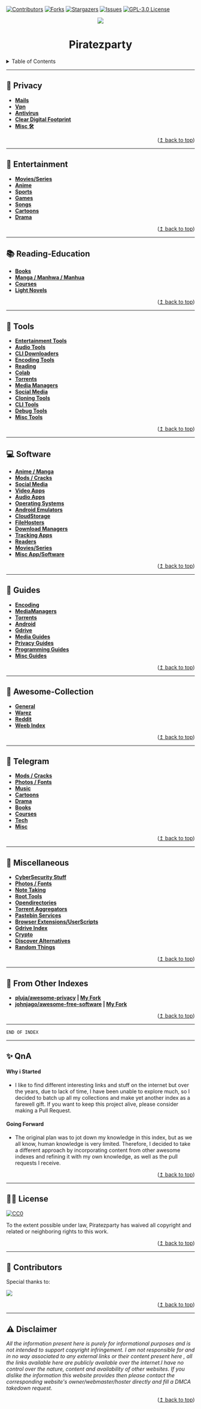 <div id="top"></div>

[![Contributors][contributors-shield]][contributors-url]
[![Forks][forks-shield]][forks-url]
[![Stargazers][stars-shield]][stars-url]
[![Issues][issues-shield]][issues-url]
[![GPL-3.0 License][license-shield]][license-url]

<p align="center">
  <img src="assets/banner.gif" />
</p>

<h1 align="center">Piratezparty</h1>

<!-- TABLE OF CONTENTS -->
<details>
  <summary>Table of Contents</summary>
  <ol>
    <li><a href="#-Privacy">👣 Privacy</a></li>
    <li><a href="#-Entertainment">🍿 Entertainment</a></li>
    <li><a href="#-Reading-Education">📚 Reading & Education</a></li>
    <li><a href="#-Tools">🔨 Tools</a></li>
    <li><a href="#-Software">💻 Software</a></li>
    <li><a href="#-Guides">📔 Guides</a></li>
    <li><a href="#-Awesome-Collection">🤩 Awesome-Collection</a></li>
    <li><a href="#-Telegram">📣 Telegram</a></li>
    <li><a href="#-Miscellaneous">🎢 Miscellaneous</a></li>
    <li><a href="#-From-Other-Indexes">🤩 From Other Indexes</a></li>
    <li><a href="#-QnA">✨ QnA</a></li>
    <li><a href="#-License">👮‍♂️ License</a></li>
    <li><a href="#-Disclaimer">⚠ Disclaimer</a></li>
  </ol>
</details>

---

## 👣 Privacy

-   **[Mails](Privacy/Mails.md)**
-   **[Vpn](Privacy/VPN.md)**
-   **[Antivirus](Privacy/Antivirus.md)**
-   **[Clear Digital Footprint](Privacy/Clear-Digital-Footprint.md)**
-   **[Misc 🛠](Privacy/Misc.md)**

<p align="right">(<a href="#top">↥ back to top</a>)</p>

---

## 🍿 Entertainment

-   **[Movies/Series](Entertainment/Movie-Series.md)**
-   **[Anime](Entertainment/Anime.md)**
-   **[Sports](Entertainment/Sports.md)**
-   **[Games](Entertainment/Games.md)**
-   **[Songs](Entertainment/Songs.md)**
-   **[Cartoons](Entertainment/Cartoons.md)**
-   **[Drama](Entertainment/Drama.md)**

<p align="right">(<a href="#top">↥ back to top</a>)</p>

---

## 📚 Reading-Education

-   **[Books](Reading-Education/Books.md)**
-   **[Manga / Manhwa / Manhua](Reading-Education/Manga-Manhwa-Manhua.md)**
-   **[Courses](Reading-Education/Courses.md)**
-   **[Light Novels](Reading-Education/LightNovel.md)**

<p align="right">(<a href="#top">↥ back to top</a>)</p>

---

## 🔨 Tools

-   **[Entertainment Tools](Tools/Entertainment-Tools.md)**
-   **[Audio Tools](Tools/Audio-Tools.md)**
-   **[CLI Downloaders](Tools/Cli-download-tools.md)**
-   **[Encoding Tools](Tools/Encoding-Tools.md)**
-   **[Reading](Tools/Reading-Tools.md)**
-   **[Colab](Tools/Colab.md)**
-   **[Torrents](Tools/Torrent-Tools.md)**
-   **[Media Managers](Tools/MediaManagers-Tools.md)**
-   **[Social Media](Tools/Social-Media-Tools.md)**
-   **[Cloning Tools](Tools/Cloning-Tools.md)**
-   **[CLI Tools](Tools/CLI-Tools.md)**
-   **[Debug Tools](Tools/Debug-Tools.md)**
-   **[Misc Tools](Tools/Misc-Tools.md)**

<p align="right">(<a href="#top">↥ back to top</a>)</p>

---

## 💻 Software

-   **[Anime / Manga](mobile-pc/Anime-Manga-Apps.md)**
-   **[Mods / Cracks](mobile-pc/Mods-Cracks.md)**
-   **[Social Media](mobile-pc/Social-Media-Apps.md)**
-   **[Video Apps](mobile-pc/Video-Apps.md)**
-   **[Audio Apps](mobile-pc/Audio-Apps.md)**
-   **[Operating Systems](mobile-pc/Operating-Systems.md)**
-   **[Android Emulators](mobile-pc/Emulators.md)**
-   **[CloudStorage](mobile-pc/CloudStorage.md)**
-   **[FileHosters](mobile-pc/FileHosters.md)**
-   **[Download Managers](mobile-pc/Download-Managers.md)**
-   **[Tracking Apps](mobile-pc/Tracking-Apps.md)**
-   **[Readers](mobile-pc/Reader.md)**
-   **[Movies/Series](mobile-pc/Movie-Series-Apps.md)**
-   **[Misc App/Software](mobile-pc/Misc-App-Software.md)**

<p align="right">(<a href="#top">↥ back to top</a>)</p>

---

## 📔 Guides

-   **[Encoding](Guides/Encoding-Guides.md)**
-   **[MediaManagers](Guides/MediaManager-Guides.md)**
-   **[Torrents](Guides/Torrent-Guides.md)**
-   **[Android](Guides/Android-Related-Guides.md)**
-   **[Gdrive](Guides/Google-Drive-Guides.md)**
-   **[Media Guides](Guides/Media-Guides.md)**
-   **[Privacy Guides](Guides/Privacy-Guides.md)**
-   **[Programming Guides](Guides/Programming-Guides.md)**
-   **[Misc Guides](Guides/Misc-Guides.md)**

<p align="right">(<a href="#top">↥ back to top</a>)</p>

---

## 💎 Awesome-Collection

-   **[General](Awesome-Collection/General-Awesome-Collection.md)**
-   **[Warez](Awesome-Collection/Warez-Collection.md)**
-   **[Reddit](Awesome-Collection/Awesome-Reddit.md)**
-   **[Weeb Index](Awesome-Collection/Weeb-Index.md)**

<p align="right">(<a href="#top">↥ back to top</a>)</p>

---

## 📣 Telegram

-   **[Mods / Cracks](Telegram/Mods-Cracks-TG.md)**
-   **[Photos / Fonts](Telegram/Photo-Fonts-tg.md)**
-   **[Music](Telegram/Music-TG.md)**
-   **[Cartoons](Telegram/Cartoons-TG.md)**
-   **[Drama](Telegram/Drama-TG.md)**
-   **[Books](Telegram/Books-TG.md)**
-   **[Courses](Telegram/Courses-TG.md)**
-   **[Tech](Telegram/Tech.md)**
-   **[Misc](Telegram/Misc.md)**

<p align="right">(<a href="#top">↥ back to top</a>)</p>

---

## 🎢 Miscellaneous

-   **[CyberSecurity Stuff](Misc/CyberSecurity-Stuff.md)**
-   **[Photos / Fonts](Misc/Photo-Fonts.md)**
-   **[Note Taking](Misc/Note-Taking.md)**
-   **[Root Tools](Misc/Root-Tools.md)**
-   **[Opendirectories](Misc/Opendirectories.md)**
-   **[Torrent Aggregators](Misc/Torrent-aggregators.md)**
-   **[Pastebin Services](Misc/Pastebin-Services.md)**
-   **[Browser Extensions/UserScripts](Misc/Browser-Extensions-UserScripts.md)**
-   **[Gdrive Index](Misc/Gdrive-Index.md)**
-   **[Crypto](Misc/Crypto.md)**
-   **[Discover Alternatives](Misc/Discover-Alternatives.md)**
-   **[Random Things](Misc/Random.md)**

<p align="right">(<a href="#top">↥ back to top</a>)</p>

---

## 🤩 From Other Indexes

-   **[pluja/awesome-privacy](https://github.com/pluja/awesome-privacy) | [My Fork](https://github.com/Piratezparty/awesome-privacy)**
-   **[johnjago/awesome-free-software](https://github.com/johnjago/awesome-free-software) | [My Fork](https://github.com/Piratezparty/awesome-free-software)**

<p align="right">(<a href="#top">↥ back to top</a>)</p>

---

```
END OF INDEX
```

---

## ✨ QnA

#### Why i Started

-   I like to find different interesting links and stuff on the internet but over the years, due to lack of time, I have been unable to explore much, so I decided to batch up all my collections and make yet another index as a farewell gift. If you want to keep this project alive, please consider making a Pull Request.

#### Going Forward

-   The original plan was to jot down my knowledge in this index, but as we all know, human knowledge is very limited. Therefore, I decided to take a different approach by incorporating content from other awesome indexes and refining it with my own knowledge, as well as the pull requests I receive.
<p align="right">(<a href="#top">↥ back to top</a>)</p>

---

## 👮‍♂️ License

[![CC0](http://mirrors.creativecommons.org/presskit/buttons/88x31/svg/cc-zero.svg)](http://creativecommons.org/publicdomain/zero/1.0)

To the extent possible under law, Piratezparty has waived all copyright and
related or neighboring rights to this work.

<p align="right">(<a href="#top">↥ back to top</a>)</p>

---

## 🎁 Contributors

Special thanks to:

<a href="https://github.com/SpamVerse/Piratezparty/graphs/contributors">
  <img src="https://contrib.rocks/image?repo=SpamVerse/Piratezparty" />
</a>

<p align="right">(<a href="#top">↥ back to top</a>)</p>

---

## ⚠ Disclaimer

_All the information present here is purely for informational purposes and is not intended to support copyright infringement. I am not responsible for and in no way associated to any external links or their content present here , all the links available here are publicly available over the internet.I have no control over the nature, content and availability of other websites. If you dislike the information this website provides then please contact the corresponding website's owner/webmaster/hoster directly and fill a DMCA takedown request._

<p align="right">(<a href="#top">↥ back to top</a>)</p>

<!-- MARKDOWN LINKS & IMAGES -->
<!-- https://www.markdownguide.org/basic-syntax/#reference-style-links -->

[contributors-shield]: https://img.shields.io/github/contributors/SpamVerse/Piratezparty.svg?style=for-the-badge
[contributors-url]: https://github.com/SpamVerse/Piratezparty/graphs/contributors
[forks-shield]: https://img.shields.io/github/forks/SpamVerse/Piratezparty.svg?style=for-the-badge
[forks-url]: https://github.com/SpamVerse/Piratezparty/network/members
[stars-shield]: https://img.shields.io/github/stars/SpamVerse/Piratezparty.svg?style=for-the-badge
[stars-url]: https://github.com/SpamVerse/Piratezparty/stargazers
[issues-shield]: https://img.shields.io/github/issues/SpamVerse/Piratezparty.svg?style=for-the-badge
[issues-url]: https://github.com/SpamVerse/Piratezparty/issues
[license-shield]: https://img.shields.io/github/license/SpamVerse/Piratezparty.svg?style=for-the-badge
[license-url]: https://github.com/SpamVerse/Piratezparty
